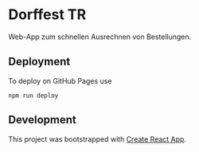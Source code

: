 
# Dorffest TR

Web-App zum schnellen Ausrechnen von Bestellungen.

## Deployment

To deploy on GitHub Pages use
```
npm run deploy
```

## Development

This project was bootstrapped with [Create React App](https://github.com/facebook/create-react-app).
